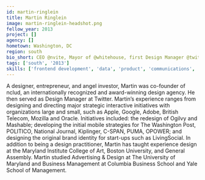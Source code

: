 ```yaml
---
id: martin-ringlein
title: Martin Ringlein
image: martin-ringlein-headshot.png
fellow_year: 2013
project: []
agency: []
hometown: Washington, DC
region: south
bio_short: CEO @nvite, Mayor of @whitehouse, first Design Manager @twitter, mascot @macawco, founder @canvascowork and @nclud.
tags: ['south', '2013']
skills: ['frontend development', 'data', 'product', 'communications', 'business development', 'design', 'user experience', 'digital']
---
```


A designer, entrepreneur, and angel investor, Martin was co-founder of nclud, an internationally recognized and award-winning design agency. He then served as Design Manager at Twitter. Martin’s experience ranges from designing and directing major strategic interactive initiatives with organizations large and small, such as Apple, Google, Adobe, British Telecom, Mozilla and Oracle. Initiatives included: the redesign of Ogilvy and Mashable; developing the initial mobile strategies for The Washington Post, POLITICO, National Journal, Kiplinger, C-SPAN, PUMA, OPOWER; and designing the original brand identity for start-ups such as LivingSocial. In addition to being a design practitioner, Martin has taught experience design at the Maryland Institute College of Art, Boston University, and General Assembly. Martin studied Advertising & Design at The University of Maryland and Business Management at Columbia Business School and Yale School of Management.
